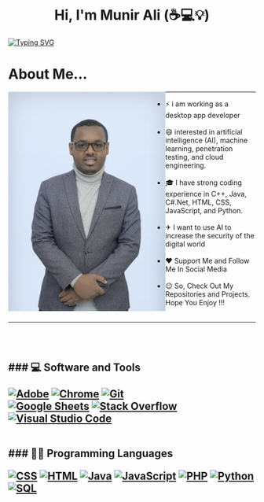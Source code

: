 

<h1 align="center">
Hi, I'm Munir Ali (☕💻💡)
  </h1>
 

[![Typing SVG](https://readme-typing-svg.herokuapp.com/?font=Righteous&color=016EEA&size=30&center=true&vCenter=true&width=900&height=100&lines=+;Feel+Free+to+Get+in+Touch.;.+;Nice+to+Meet+You!!!...; )](https://github.com/CodingAce123)

 <h1 align="left"> About Me...</h1>
 <img align="left" src="https://github.com/munirali41/munirali41/blob/main/images/photo_2022-06-29_09-04-54.jpg" width="320">


<p>
<hr color="31A2EA">

- ⚡ i am working as a desktop app developer  <br><br>
- 😄 interested in artificial intelligence (AI), machine learning, penetration testing, and cloud engineering.<br><br>
- 🎓 I have strong coding experience in C++, Java, C#.Net, HTML, CSS, JavaScript, and Python.<br><br>
- ✈ I want to use AI to increase the security of the digital world<br><br>
- ❤️ Support Me and Follow Me In Social Media<br><br>
- 😉 So, Check Out My Repositories and Projects. Hope You Enjoy !!!<br><br>
<hr >
	<p/>
	 
<br><br>


<h2 align='left'>
### 💻 Software and Tools

<p>
    <a href="#"><img alt="Adobe" src="https://img.shields.io/badge/Adobe%20-%23FF0000.svg?logo=adobe&logoColor=white"></a> 
    <a href="#"><img alt="Chrome" src="https://img.shields.io/badge/Chrome-3DDC84?logo=google-chrome&logoColor=white"></a> 
    <a href="#"><img alt="Git" src="https://img.shields.io/badge/Git%20-%23F05033.svg?logo=git&logoColor=white"></a> <br>
    <a href="#"><img alt="Google Sheets" src="https://img.shields.io/badge/Google%20Sheets%20-%2334A853.svg?logo=google%20sheets&logoColor=white"></a> 
    <a href="#"><img alt="Stack Overflow" src="https://img.shields.io/badge/-Stack%20Overflow-FE7A16?logo=stack-overflow&logoColor=white"></a> 
    <a href="#"><img alt="Visual Studio Code" src="https://img.shields.io/badge/Visual%20Studio%20Code-0078d7.svg?logo=visual-studio-code&logoColor=white"></a> 
</p>  <br>
### 👨‍💻 Programming Languages
<p>
    <a href="https://github.com/search?q=user%3ADenverCoder1+is%3Arepo+language%3Acss"><img alt="CSS" src="https://img.shields.io/badge/CSS%20-%231572B6.svg?logo=css3&logoColor=white"></a>
    <a href="https://github.com/search?q=user%3ADenverCoder1+is%3Arepo+language%3Ahtml"><img alt="HTML" src="https://img.shields.io/badge/HTML%20-%23E34F26.svg?logo=html5&logoColor=white"></a>
    <a href="https://github.com/search?q=user%3ADenverCoder1+is%3Arepo+language%3Ajava"><img alt="Java" src="https://img.shields.io/badge/Java-%23007396.svg?logo=java&logoColor=white"></a>
    <a href="https://github.com/search?q=user%3ADenverCoder1+is%3Arepo+language%3Ajavascript"><img alt="JavaScript" src="https://img.shields.io/badge/JavaScript%20-%23F7DF1E.svg?logo=javascript&logoColor=black"></a>
    <a href="https://github.com/search?q=user%3ADenverCoder1+is%3Arepo+language%3Aphp"><img alt="PHP" src="https://img.shields.io/badge/PHP-%23777BB4.svg?logo=php&logoColor=white"></a>
    <a href="https://github.com/search?q=user%3ADenverCoder1+is%3Arepo+language%3Apython"><img alt="Python" src="https://img.shields.io/badge/Python%20-%2314354C.svg?logo=python&logoColor=white"></a>
    <a href="https://github.com/search?q=user%3ADenverCoder1+is%3Arepo+language%3Asql"><img alt="SQL" src="https://img.shields.io/badge/SQL%20-%23025E8C.svg?logo=amazon-dynamodb&logoColor=white"></a>
 


<p>
<br><br>


